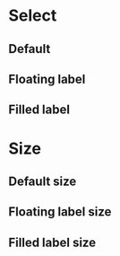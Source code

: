 # Select

## Default

<SelectDocs section="default" />

## Floating label

<SelectDocs section="floating-label" />

## Filled label

<SelectDocs section="filled-label" />

# Size

## Default size

<SelectDocs section="default-size" />

## Floating label size

<SelectDocs section="floating-label-size" />

## Filled label size

<SelectDocs section="filled-label-size" />
